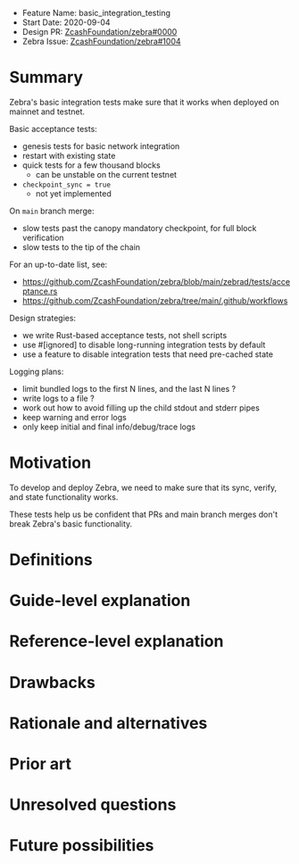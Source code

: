 - Feature Name: basic_integration_testing
- Start Date: 2020-09-04
- Design PR: [ZcashFoundation/zebra#0000](https://github.com/ZcashFoundation/zebra/pull/0000)
- Zebra Issue: [ZcashFoundation/zebra#1004](https://github.com/ZcashFoundation/zebra/issues/1004)

# Summary
[summary]: #summary

Zebra's basic integration tests make sure that it works when deployed on mainnet and testnet.

Basic acceptance tests:
* genesis tests for basic network integration
* restart with existing state
* quick tests for a few thousand blocks
  * can be unstable on the current testnet
* `checkpoint_sync = true`
  * not yet implemented

On `main` branch merge:
* slow tests past the canopy mandatory checkpoint, for full block verification
* slow tests to the tip of the chain

For an up-to-date list, see:
* https://github.com/ZcashFoundation/zebra/blob/main/zebrad/tests/acceptance.rs
* https://github.com/ZcashFoundation/zebra/tree/main/.github/workflows

Design strategies:
* we write Rust-based acceptance tests, not shell scripts
* use #[ignored] to disable long-running integration tests by default
* use a feature to disable integration tests that need pre-cached state

Logging plans:
* limit bundled logs to the first N lines, and the last N lines ?
* write logs to a file ?
* work out how to avoid filling up the child stdout and stderr pipes
* keep warning and error logs
* only keep initial and final info/debug/trace logs

# Motivation
[motivation]: #motivation

To develop and deploy Zebra, we need to make sure that its sync, verify, and state functionality works.

These tests help us be confident that PRs and main branch merges don't break Zebra's basic functionality.

# Definitions
[definitions]: #definitions

<!-- Lay out explicit definitions of any terms that are newly introduced or which cause confusion during the RFC design process. -->

# Guide-level explanation
[guide-level-explanation]: #guide-level-explanation

<!-- Explain the proposal as if it was already included in the project and you were teaching it to another Zebra programmer. That generally means:

- Introducing new named concepts.
- Explaining the feature largely in terms of examples.
- Explaining how Zebra programmers should *think* about the feature, and how it should impact the way they use Zebra. It should explain the impact as concretely as possible.
- If applicable, provide sample error messages, deprecation warnings, migration guidance, or test strategies.
- If applicable, describe the differences between teaching this to existing Zebra programmers and new Zebra programmers.

For implementation-oriented RFCs (e.g. for Zebra internals), this section should focus on how Zebra contributors should think about the change, and give examples of its concrete impact. For policy RFCs, this section should provide an example-driven introduction to the policy, and explain its impact in concrete terms. -->

# Reference-level explanation
[reference-level-explanation]: #reference-level-explanation

<!-- This is the technical portion of the RFC. Explain the design in sufficient detail that:

- Its interaction with other features is clear.
- It is reasonably clear how the feature would be implemented, tested, monitored, and maintained.
- Corner cases are dissected by example.

The section should return to the examples given in the previous section, and explain more fully how the detailed proposal makes those examples work. -->

# Drawbacks
[drawbacks]: #drawbacks

<!-- Why should we *not* do this? -->

# Rationale and alternatives
[rationale-and-alternatives]: #rationale-and-alternatives

<!-- 
- What makes this design a good design?
- Is this design a good basis for later designs or implementations?
- What other designs have been considered and what is the rationale for not choosing them?
- What is the impact of not doing this?
-->

# Prior art
[prior-art]: #prior-art

<!-- 
Discuss prior art, both the good and the bad, in relation to this proposal.
A few examples of what this can include are:

- For community proposals: Is this done by some other community and what were their experiences with it?
- For other teams: What lessons can we learn from what other communities have done here?
- Papers: Are there any published papers or great posts that discuss this? If you have some relevant papers to refer to, this can serve as a more detailed theoretical background.

This section is intended to encourage you as an author to think about the lessons from other projects, to provide readers of your RFC with a fuller picture.
If there is no prior art, that is fine - your ideas are interesting to us whether they are brand new or if they are an adaptation from other projects.

Note that while precedent set by other projects is some motivation, it does not on its own motivate an RFC.
Please also take into consideration that Zebra sometimes intentionally diverges from common Zcash features and designs.
-->

# Unresolved questions
[unresolved-questions]: #unresolved-questions

<!-- 
- concern over the full test using a timeout as a failure criteria introducing spurious failures

- What parts of the design do you expect to resolve through the RFC process before this gets merged?
- What parts of the design do you expect to resolve through the implementation of this feature before stabilization?
- What related issues do you consider out of scope for this RFC that could be addressed in the future independently of the solution that comes out of this RFC?
-->

# Future possibilities
[future-possibilities]: #future-possibilities

<!-- 
Think about what the natural extension and evolution of your proposal would
be and how it would affect Zebra and Zcash as a whole. Try to use this
section as a tool to more fully consider all possible
interactions with the project and cryptocurrency ecosystem in your proposal.
Also consider how this all fits into the roadmap for the project
and of the relevant sub-team.

This is also a good place to "dump ideas", if they are out of scope for the
RFC you are writing but otherwise related.

If you have tried and cannot think of any future possibilities,
you may simply state that you cannot think of anything.

Note that having something written down in the future-possibilities section
is not a reason to accept the current or a future RFC; such notes should be
in the section on motivation or rationale in this or subsequent RFCs.
The section merely provides additional information.
-->
